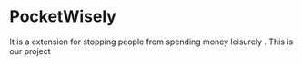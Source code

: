 # PocketWisely
It is a extension for stopping people from spending money leisurely .
This is our project